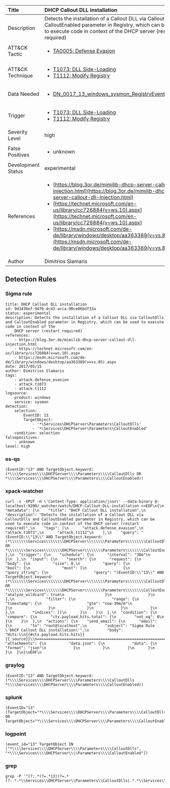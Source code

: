 | Title                | DHCP Callout DLL installation                                                                                                                                                 |
|:---------------------|:------------------------------------------------------------------------------------------------------------------------------------------------------------|
| Description          | Detects the installation of a Callout DLL via CalloutDlls and CalloutEnabled parameter in Registry, which can be used to execute code in context of the DHCP server (restart required)                                                                                                                                           |
| ATT&amp;CK Tactic    |  <ul><li>[TA0005: Defense Evasion](https://attack.mitre.org/tactics/TA0005)</li></ul>  |
| ATT&amp;CK Technique | <ul><li>[T1073: DLL Side-Loading](https://attack.mitre.org/techniques/T1073)</li><li>[T1112: Modify Registry](https://attack.mitre.org/techniques/T1112)</li></ul>  |
| Data Needed          | <ul><li>[DN_0017_13_windows_sysmon_RegistryEvent](../Data_Needed/DN_0017_13_windows_sysmon_RegistryEvent.md)</li></ul>  |
| Trigger              | <ul><li>[T1073: DLL Side-Loading](../Triggers/T1073.md)</li><li>[T1112: Modify Registry](../Triggers/T1112.md)</li></ul>  |
| Severity Level       | high |
| False Positives      | <ul><li>unknown</li></ul>  |
| Development Status   | experimental |
| References           | <ul><li>[https://blog.3or.de/mimilib-dhcp-server-callout-dll-injection.html](https://blog.3or.de/mimilib-dhcp-server-callout-dll-injection.html)</li><li>[https://technet.microsoft.com/en-us/library/cc726884(v=ws.10).aspx](https://technet.microsoft.com/en-us/library/cc726884(v=ws.10).aspx)</li><li>[https://msdn.microsoft.com/de-de/library/windows/desktop/aa363389(v=vs.85).aspx](https://msdn.microsoft.com/de-de/library/windows/desktop/aa363389(v=vs.85).aspx)</li></ul>  |
| Author               | Dimitrios Slamaris |


## Detection Rules

### Sigma rule

```
title: DHCP Callout DLL installation
id: 9d3436ef-9476-4c43-acca-90ce06bdf33a
status: experimental
description: Detects the installation of a Callout DLL via CalloutDlls and CalloutEnabled parameter in Registry, which can be used to execute code in context of the
    DHCP server (restart required)
references:
    - https://blog.3or.de/mimilib-dhcp-server-callout-dll-injection.html
    - https://technet.microsoft.com/en-us/library/cc726884(v=ws.10).aspx
    - https://msdn.microsoft.com/de-de/library/windows/desktop/aa363389(v=vs.85).aspx
date: 2017/05/15
author: Dimitrios Slamaris
tags:
    - attack.defense_evasion
    - attack.t1073
    - attack.t1112
logsource:
    product: windows
    service: sysmon
detection:
    selection:
        EventID: 13
        TargetObject: 
            - '*\Services\DHCPServer\Parameters\CalloutDlls'
            - '*\Services\DHCPServer\Parameters\CalloutEnabled'
    condition: selection
falsepositives:
    - unknown
level: high

```





### es-qs
    
```
(EventID:"13" AND TargetObject.keyword:(*\\\\Services\\\\DHCPServer\\\\Parameters\\\\CalloutDlls OR *\\\\Services\\\\DHCPServer\\\\Parameters\\\\CalloutEnabled))
```


### xpack-watcher
    
```
curl -s -XPUT -H \'Content-Type: application/json\' --data-binary @- localhost:9200/_watcher/watch/DHCP-Callout-DLL-installation <<EOF\n{\n  "metadata": {\n    "title": "DHCP Callout DLL installation",\n    "description": "Detects the installation of a Callout DLL via CalloutDlls and CalloutEnabled parameter in Registry, which can be used to execute code in context of the DHCP server (restart required)",\n    "tags": [\n      "attack.defense_evasion",\n      "attack.t1073",\n      "attack.t1112"\n    ],\n    "query": "(EventID:\\"13\\" AND TargetObject.keyword:(*\\\\\\\\Services\\\\\\\\DHCPServer\\\\\\\\Parameters\\\\\\\\CalloutDlls OR *\\\\\\\\Services\\\\\\\\DHCPServer\\\\\\\\Parameters\\\\\\\\CalloutEnabled))"\n  },\n  "trigger": {\n    "schedule": {\n      "interval": "30m"\n    }\n  },\n  "input": {\n    "search": {\n      "request": {\n        "body": {\n          "size": 0,\n          "query": {\n            "bool": {\n              "must": [\n                {\n                  "query_string": {\n                    "query": "(EventID:\\"13\\" AND TargetObject.keyword:(*\\\\\\\\Services\\\\\\\\DHCPServer\\\\\\\\Parameters\\\\\\\\CalloutDlls OR *\\\\\\\\Services\\\\\\\\DHCPServer\\\\\\\\Parameters\\\\\\\\CalloutEnabled))",\n                    "analyze_wildcard": true\n                  }\n                }\n              ],\n              "filter": {\n                "range": {\n                  "timestamp": {\n                    "gte": "now-30m/m"\n                  }\n                }\n              }\n            }\n          }\n        },\n        "indices": []\n      }\n    }\n  },\n  "condition": {\n    "compare": {\n      "ctx.payload.hits.total": {\n        "not_eq": 0\n      }\n    }\n  },\n  "actions": {\n    "send_email": {\n      "email": {\n        "to": "root@localhost",\n        "subject": "Sigma Rule \'DHCP Callout DLL installation\'",\n        "body": "Hits:\\n{{#ctx.payload.hits.hits}}{{_source}}\\n================================================================================\\n{{/ctx.payload.hits.hits}}",\n        "attachments": {\n          "data.json": {\n            "data": {\n              "format": "json"\n            }\n          }\n        }\n      }\n    }\n  }\n}\nEOF\n
```


### graylog
    
```
(EventID:"13" AND TargetObject.keyword:(*\\\\Services\\\\DHCPServer\\\\Parameters\\\\CalloutDlls *\\\\Services\\\\DHCPServer\\\\Parameters\\\\CalloutEnabled))
```


### splunk
    
```
(EventID="13" (TargetObject="*\\\\Services\\\\DHCPServer\\\\Parameters\\\\CalloutDlls" OR TargetObject="*\\\\Services\\\\DHCPServer\\\\Parameters\\\\CalloutEnabled"))
```


### logpoint
    
```
(event_id="13" TargetObject IN ["*\\\\Services\\\\DHCPServer\\\\Parameters\\\\CalloutDlls", "*\\\\Services\\\\DHCPServer\\\\Parameters\\\\CalloutEnabled"])
```


### grep
    
```
grep -P '^(?:.*(?=.*13)(?=.*(?:.*.*\\Services\\DHCPServer\\Parameters\\CalloutDlls|.*.*\\Services\\DHCPServer\\Parameters\\CalloutEnabled)))'
```



